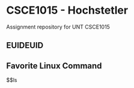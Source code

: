 # CSCE1015 - Hochstetler
Assignment repository for UNT CSCE1015
## EUIDEUID

## Favorite Linux Command
$$ls
